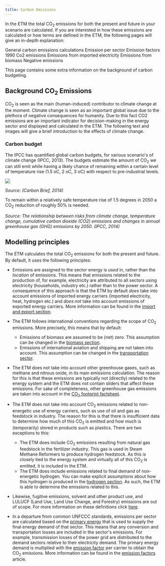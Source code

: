 ```yaml
---
title: Carbon Emissions
---
```


In the ETM the total CO<sub>2</sub> emissions for both the present and future in your scenario are calculated. If you are interested in how these emissions are calculated or how terms are defined in the ETM, the following pages will give an in-depth explanation: 

General carbon emissions calculations
Emission per sector
Emission factors
1990 Co2 emissions 
Emissions from imported electricity 
Emissions from biomass 
Negative emissions 

This page contains some extra information on the background of carbon budgeting.   

## Background CO<sub>2</sub> Emissions
CO<sub>2</sub> is seen as the main (human-induced) contributor to climate change at the moment. Climate change is seen as an important global issue due to the plethora of negative consequences for humanity. Due to this fact CO2 emissions are an important indicator for decision-making in the energy sector and displayed and calculated in the ETM. The following text and images will give a brief introduction to the effects of climate change.  

### Carbon budget
The IPCC has quantified global carbon budgets, for various scenario's of climate change (IPCC, 2013). The budgets estimate the amount of CO<sub>2</sub> we can still emit while having a likely chance of remaining within a certain level of temperature rise (1.5 oC, 2 oC, 3 oC) with respect to pre-industrial levels.
 
![](/img/docs/20160817-carbon-countdown.png)
 
_Source: (Carbon Brief, 2014)_

To remain within a relatively safe temperature rise of 1.5 degrees in 2050 a CO<sub>2</sub> reduction of roughly 50% is needed.
 
_Source: The relationship between risks from climate change, temperature change, cumulative carbon dioxide (CO2) emissions and changes in annual greenhouse gas (GHG) emissions by 2050. (IPCC, 2014)_

## Modelling principles
The ETM calculates the total CO<sub>2</sub> emissions for both the present and future. By default, it uses the following principles:

* Emissions are assigned to the sector energy is _used_ in, rather than the _location_ of emissions. This means that emissions related to the production of, for example, electricity are attributed to all sectors using electricity (households, industry etc.) rather than to the power sector. A consequence of this approach is that the ETM by default _does_ take into account emissions of imported energy carriers (imported electricity, heat, hydrogen etc.) and _does not_ take into account emissions of exported energy carriers. More information can be found in the [import and export section](co2-emissions-import-export.md).

* The ETM follows international conventions regarding the scope of CO<sub>2</sub> emissions. More precisely, this means that by default:
  * Emissions of biomass are assumed to be (net) zero. This assumption can be changed in the [biomass section](https://pro.energytransitionmodel.com/scenario/supply/biomass/co-sub-2-sub-emissions-of-biomass).
  * Emissions of international aviation and shipping are not taken into account. This assumption can be changed in the [transportation sector](https://pro.energytransitionmodel.com/scenario/demand/transport_international_transport/international-transport).

* The ETM does not take into account other greenhouse gases, such as methane and nitrous oxide, in its main emissions calculation. The reason for this is that these emissions are typically not (directly) related to the energy system and the ETM does not contain sliders that affect these emissions. For sake of completeness, other greenhouse gas emissions are taken into account in the [CO<sub>2</sub> footprint factsheet](https://pro.energytransitionmodel.com/scenario/data/data_visuals/co-sub-2-sub-footprint).

* The ETM does not take into account CO<sub>2</sub> emissions related to non-energetic use of energy carriers, such as use of oil and gas as feedstock in industry. The reason for this is that there is insufficient data to determine how much of this CO<sub>2</sub> is emitted and how much is (temporarily) stored in products such as plastics. There are two exceptions to this:
  * The ETM does include CO<sub>2</sub> emissions resulting from natural gas feedstock in the fertilizer industry. This gas is used in Steam Methane Reformers to produce hydrogen feedstock. As this is closely tied to the energy system and virtually all of this CO<sub>2</sub> is emitted, it is included in the ETM.
  * The ETM does include emissions related to final demand of non-energetic hydrogen. You can make explicit assumptions about how this hydrogen is produced in the [hydrogen section](https://pro.energytransitionmodel.com/scenario/supply/hydrogen/hydrogen-production). As such, the ETM is able to determine the emissions related to this.

* Likewise, fugitive emissions, solvent and other product use, and LULUCF (Land Use, Land Use Change, and Forestry) emissions are out of scope. For more information on these definitions click [here](http://www.eea.europa.eu/publications/emep-eea-emission-inventory-guidebook-2009/part-b-sectoral-guidance-chapters).

* In a departure from common UNFCCC standards, emissions per sector are calculated based on the [primary energy](primary-energy.md) that is used to supply the final energy demand of that sector. This means that any conversion and transportation losses are included in the sector's emissions. For example, transmission losses of the power grid are distributed to the demand sectors relative to their electricity demand. The primary energy demand is multiplied with the [emission factor](co2-emission-factors.md) per carrier to obtain the CO<sub>2</sub> emissions. More information can be found in the [emission factors](co2-emission-factors.md) article.


 


